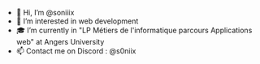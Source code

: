 - 👋 Hi, I’m @soniiix
- 👀 I’m interested in web development
- 🎓 I’m currently in "LP Métiers de l'informatique parcours Applications web" at Angers University
- 📫 Contact me on Discord : @s0niix

